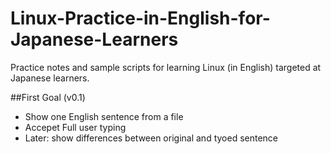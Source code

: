 # Linux-Practice-in-English-for-Japanese-Learners
Practice notes and sample scripts for learning Linux (in English) targeted at Japanese learners.

##First Goal (v0.1)

- Show one English sentence from a file
- Accepet Full user typing
- Later: show differences between original and tyoed sentence
